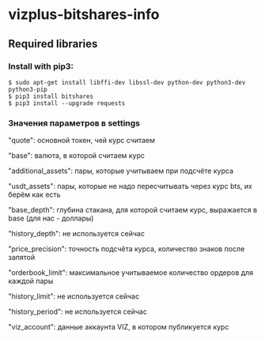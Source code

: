 # vizplus-bitshares-info

## Required libraries

### Install with pip3:

    $ sudo apt-get install libffi-dev libssl-dev python-dev python3-dev python3-pip
    $ pip3 install bitshares
    $ pip3 install --upgrade requests

### Значения параметров в settings

 "quote": основной токен, чей курс считаем
 
 "base": валюта, в которой считаем курс
 
 "additional_assets": пары, которые учитываем при подсчёте курса 
 
 "usdt_assets": пары, которые не надо пересчитывать через курс bts, их берём как есть
 
 "base_depth": глубина стакана, для которой считаем курс, выражается в base (для нас - доллары)
 
 "history_depth": не используется сейчас
 
 "price_precision": точность подсчёта курса, количество знаков после запятой
 
 "orderbook_limit": максимальное учитываемое количество ордеров для каждой пары 
 
 "history_limit": не используется сейчас
 
 "history_period": не используется сейчас
 
 "viz_account": данные аккаунта VIZ, в котором публикуется курс

